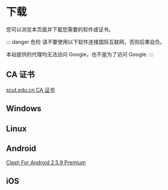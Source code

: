 # 下载

您可以浏览本页面并下载您需要的软件或证书。

::: danger 危险
请不要使用以下软件连接国际互联网，否则后果自负。

本站提供的代理均无法访问 Google，也不是为了访问 Google.
:::

## CA 证书

[scut.edu.cn CA 证书](https://scut.life/download/scut.edu.cn_ca.crt)

## Windows

## Linux

## Android

[Clash For Android 2.5.9 Premium](https://scut.life/download/cfa-2.5.9-premium-universal-release.apk)

## iOS

